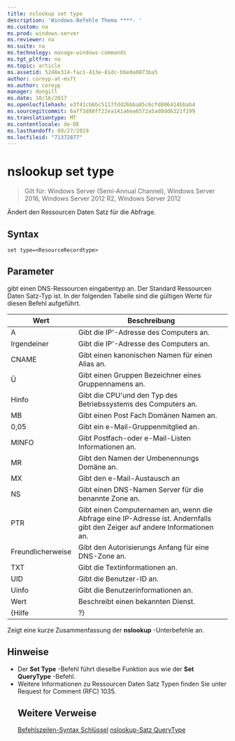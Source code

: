 ```yaml
---
title: nslookup set type
description: 'Windows-Befehle Thema ****- '
ms.custom: na
ms.prod: windows-server
ms.reviewer: na
ms.suite: na
ms.technology: manage-windows-commands
ms.tgt_pltfrm: na
ms.topic: article
ms.assetid: 5248e314-fac1-413e-81dc-bbe0a0873ba5
author: coreyp-at-msft
ms.author: coreyp
manager: dongill
ms.date: 10/16/2017
ms.openlocfilehash: e3f41cb6bc5117fdd26bba85c6cfd806414bbab4
ms.sourcegitcommit: 6aff3d88ff22ea141a6ea6572a5ad8dd6321f199
ms.translationtype: MT
ms.contentlocale: de-DE
ms.lasthandoff: 09/27/2019
ms.locfileid: "71372877"
---
```

# <a name="nslookup-set-type"></a>nslookup set type

>Gilt für: Windows Server (Semi-Annual Channel), Windows Server 2016, Windows Server 2012 R2, Windows Server 2012

Ändert den Ressourcen Daten Satz für die Abfrage.
## <a name="syntax"></a>Syntax
```
set type=<ResourceRecordtype>
```
## <a name="parameters"></a>Parameter
<ResourceRecordtype> gibt einen DNS-Ressourcen eingabentyp an. Der Standard Ressourcen Daten Satz-Typ ist. In der folgenden Tabelle sind die gültigen Werte für diesen Befehl aufgeführt.

| Wert |                                                   Beschreibung                                                   |
|-------|-----------------------------------------------------------------------------------------------------------------|
|   A   |                                      Gibt die IP&#39;-Adresse des Computers an.                                      |
|  Irgendeiner  |                                     Gibt die IP&#39;-Adresse des Computers an.                                      |
| CNAME |                                    Gibt einen kanonischen Namen für einen Alias an.                                     |
|  Ü  |                                  Gibt einen Gruppen Bezeichner eines Gruppennamens an.                                  |
| Hinfo |                          Gibt die CPU&#39;und den Typ des Betriebssystems des Computers an.                           |
|  MB   |                                        Gibt einen Post Fach Domänen Namen an.                                         |
|  0,05   |                                         Gibt ein e-Mail-Gruppenmitglied an.                                          |
| MINFO |                                   Gibt Postfach-oder e-Mail-Listen Informationen an.                                   |
|  MR   |                                     Gibt den Namen der Umbenennungs Domäne an.                                      |
|  MX   |                                          Gibt den e-Mail-Austausch an                                          |
|  NS   |                                 Gibt einen DNS-Namen Server für die benannte Zone an.                                 |
|  PTR  | Gibt einen Computernamen an, wenn die Abfrage eine IP-Adresse ist. Andernfalls gibt den Zeiger auf andere Informationen an. |
|  Freundlicherweise  |                                Gibt den Autorisierungs Anfang für eine DNS-Zone an.                                 |
|  TXT  |                                         Gibt die Textinformationen an.                                         |
|  UID  |                                         Gibt die Benutzer-ID an.                                          |
| Uinfo |                                         Gibt die Benutzerinformationen an.                                         |
|  Wert  |                                         Beschreibt einen bekannten Dienst.                                         |
| {Hilfe |                                                       ?}                                                        |

Zeigt eine kurze Zusammenfassung der <strong>nslookup</strong> -Unterbefehle an.
## <a name="remarks"></a>Hinweise
- Der <strong>Set Type</strong> -Befehl führt dieselbe Funktion aus wie der <strong>Set QueryType</strong> -Befehl.
- Weitere Informationen zu Ressourcen Daten Satz Typen finden Sie unter Request for Comment (RFC) 1035.
  ## <a name="additional-references"></a>Weitere Verweise
  <a href="command-line-syntax-key.md" data-raw-source="[Command-Line Syntax Key](command-line-syntax-key.md)">Befehlszeilen-Syntax Schlüssel</a>
  <a href="nslookup-set-querytype.md" data-raw-source="[nslookup set querytype](nslookup-set-querytype.md)">nslookup-Satz QueryType</a>
